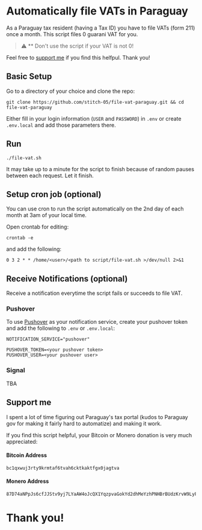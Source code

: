 # Automatically file VATs in Paraguay
As a Paraguay tax resident (having a Tax ID) you have to file VATs (form 211) once a month. This script files 0 guarani VAT for you.

> :warning: ** Don't use the script if your VAT is not 0!

Feel free to [support me](#support-me) if you find this helfpul. Thank you!

## Basic Setup
Go to a directory of your choice and clone the repo:

````
git clone https://github.com/stitch-05/file-vat-paraguay.git && cd file-vat-paraguay
````

Either fill in your login information (`USER` and `PASSWORD`) in `.env` or create `.env.local` and add those parameters there.

## Run
````
./file-vat.sh
````
It may take up to a minute for the script to finish because of random pauses between each request. Let it finish.

## Setup cron job (optional)
You can use cron to run the script automatically on the 2nd day of each month at 3am of your local time.

Open crontab for editing:

````
crontab -e
````

and add the following:

````
0 3 2 * * /home/<user>/<path to script/file-vat.sh >/dev/null 2>&1
````

## Receive Notifications (optional)

Receive a notification everytime the script fails or succeeds to file VAT. 

### Pushover
To use [Pushover](https://pushover.net/) as your notification service, create your pushover token and add the following to `.env` or `.env.local`:

````
NOTIFICATION_SERVICE="pushover"

PUSHOVER_TOKEN=<your pushover token>
PUSHOVER_USER=<your pushover user>
````

### Signal
TBA

## Support me
I spent a lot of time figuring out Paraguay's tax portal (kudos to Paraguay gov for making it fairly hard to automatize) and making it work. 

If you find this script helpful, your Bitcoin or Monero donation is very much appreciated:

#### Bitcoin Address
````
bc1qxwuj3rty9krmtaf6tvah6cktkaktfgx0jagtva
````

#### Monero Address
````
87D74aNPpJs6cfJJStv9yj7LYaAW4oJcQX1YqzpvaGokYd2dhMeYzhPNHBrBUdzKrvW9LyFkL2xVBTrhT9rpNocAAH1Z2Qt
````

# Thank you!
